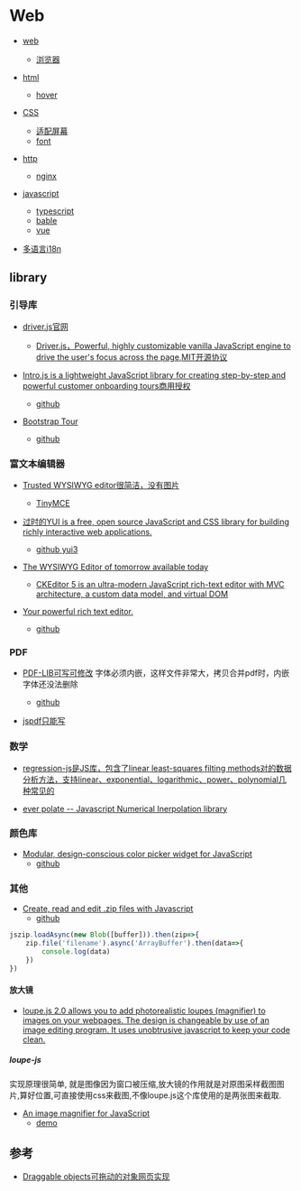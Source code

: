 # Web

- [web](./web.md)
    - [浏览器](./browser.md)
- [html](./html.md)
    - [hover](./hover.md)
- [CSS](./css.md)
    - [适配屏幕](./adapt.screen.md)
    - [font](./font.md)
    
- [http](./http.md)
    - [nginx](./nginx.md)

- [javascript](./JavaScript.md)
    - [typescript](./typescript.md)
    - [bable](./babel.md)
    - [vue](./vue.md)
- [多语言i18n](./language.md)

## library

### 引导库

- [driver.js官网](https://driverjs.com/)
    - [Driver.js，Powerful, highly customizable vanilla JavaScript engine to drive the user's focus across the page,MIT开源协议](https://github.com/kamranahmedse/driver.js)
    
- [Intro.js is a lightweight JavaScript library for creating step-by-step and powerful customer onboarding tours商用授权](https://introjs.com/)
    - [github](https://github.com/usablica/intro.js)
- [Bootstrap Tour](https://bootstraptour.com/)
    - [github](https://github.com/sorich87/bootstrap-tour)

### 富文本编辑器

- [Trusted WYSIWYG editor很简洁，没有图片](https://github.com/tinymce/)
    - [TinyMCE](https://github.com/tinymce/tinymce)

- [过时的YUI is a free, open source JavaScript and CSS library for building richly interactive web applications. ](https://clarle.github.io/yui3/)
    - [github yui3 ](https://github.com/yui/yui3)

- [The WYSIWYG Editor of tomorrow available today](https://ckeditor.com/)
    - [CKEditor 5 is an ultra-modern JavaScript rich-text editor with MVC architecture, a custom data model, and virtual DOM](https://github.com/ckeditor/ckeditor5)

- [Your powerful rich text editor.](https://quilljs.com/)
    - [github](https://github.com/quilljs/quill)

### PDF

- [PDF-LIB可写可修改](https://pdf-lib.js.org/) 字体必须内嵌，这样文件非常大，拷贝合并pdf时，内嵌字体还没法删除
    - [github](https://github.com/Hopding/pdf-lib)

- [jspdf只能写](https://github.com/parallax/jsPDF)

### 数学
- [regression-js是JS库，包含了linear least-squares filting methods对的数据分析方法，支持linear、exponential、logarithmic、power、polynomial几种常见的](https://github.com/Tom-Alexander/regression-js)

- [ever polate -- Javascript Numerical Inerpolation library](https://github.com/BorisChumichev/everpolate)

### 颜色库

- [Modular, design-conscious color picker widget for JavaScript](https://iro.js.org/)
    - [github](https://github.com/jaames/iro.js/)

### 其他

- [Create, read and edit .zip files with Javascript ](https://stuk.github.io/jszip/)
    - [github](https://github.com/Stuk/jszip)
```js
jszip.loadAsync(new Blob([buffer])).then(zip=>{
    zip.file('filename').async('ArrayBuffer').then(data=>{
        console.log(data)
    })
})
```

#### 放大镜
- [loupe.js 2.0 allows you to add photorealistic loupes (magnifier) to images on your webpages. The design is changeable by use of an image editing program. It uses unobtrusive javascript to keep your code clean. ](http://www.netzgesta.de/loupe/)

##### loupe-js

实现原理很简单, 就是图像因为窗口被压缩,放大镜的作用就是对原图采样截图图片,算好位置,可直接使用css来截图,不像loupe.js这个库使用的是两张图来截取.

- [An image magnifier for JavaScript](https://github.com/nishanths/loupe-js)
    - [demo](https://nishanths.github.io/loupe-js/?shape=rectangle)

## 参考

- [Draggable objects可拖动的对象网页实现](https://www.redblobgames.com/making-of/draggable/)

